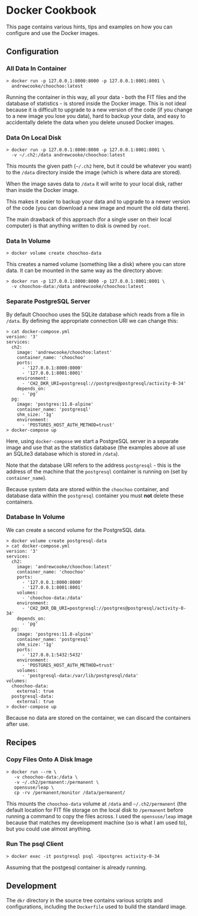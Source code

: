 
# Docker Cookbook

This page contains various hints, tips and examples on how you can
configure and use the Docker images.

## Configuration

### All Data In Container

    > docker run -p 127.0.0.1:8000:8000 -p 127.0.0.1:8001:8001 \
      andrewcooke/choochoo:latest

Running the container in this way, all your data - both the FIT files
and the database of statistics - is stored inside the Docker image.
This is not ideal because it is difficult to upgrade to a new version
of the code (if you change to a new image you lose you data), hard to
backup your data, and easy to accidentally delete the data when you
delete unused Docker images.

### Data On Local Disk

    > docker run -p 127.0.0.1:8000:8000 -p 127.0.0.1:8001:8001 \
      -v ~/.ch2:/data andrewcooke/choochoo:latest

This mounts the given path (`~/.ch2` here, but it could be whatever
you want) to the `/data` directory inside the image (which is where
data are stored).

When the image saves data to `/data` it will write to your local disk,
rather than inside the Docker image.

This makes it easier to backup your data and to upgrade to a newer
version of the code (you can download a new image and mount the old
data there).

The main drawback of this approach (for a single user on their local
computer) is that anything written to disk is owned by `root`.

### Data In Volume

    > docker volume create choochoo-data

This creates a named volume (something like a disk) where you can
store data.  It can be mounted in the same way as the directory above:

    > docker run -p 127.0.0.1:8000:8000 -p 127.0.0.1:8001:8001 \
      -v choochoo-data:/data andrewcooke/choochoo:latest

### Separate PostgreSQL Server

By default Choochoo uses the SQLite database which reads from a file
in `/data`.  By defining the appropriate connection URI we can change
this:

    > cat docker-compose.yml
    version: '3'
    services:
      ch2:
        image: 'andrewcooke/choochoo:latest'
        container_name: 'choochoo'
        ports:
          - '127.0.0.1:8000:8000'
          - '127.0.0.1:8001:8001'
        environment:
          - 'CH2_DKR_URI=postgresql://postgres@postgresql/activity-0-34'
        depends_on:
          - 'pg'
      pg:
        image: 'postgres:11.8-alpine'
        container_name: 'postgresql'
        shm_size: '1g'
        environment:
          - 'POSTGRES_HOST_AUTH_METHOD=trust'
    > docker-compose up

Here, using `docker-compose` we start a PostgreSQL server in a
separate image and use that as the statistics database (the examples
above all use an SQLite3 database which is stored in `/data`).

Note that the database URI refers to the address `postgresql` - this
is the address of the machine that the `postgresql` container is
running on (set by `container_name`).

Because system data are stored within the `choochoo` container, and
database data within the `postgresql` container you must **not**
delete these containers.

### Database In Volume

We can create a second volume for the PostgreSQL data.

    > docker volume create postgresql-data
    > cat docker-compose.yml
    version: '3'
    services:
      ch2:
        image: 'andrewcooke/choochoo:latest'
        container_name: 'choochoo'
        ports:
          - '127.0.0.1:8000:8000'
          - '127.0.0.1:8001:8001'
        volumes:
          - 'choochoo-data:/data'
        environment:
          - 'CH2_DKR_DB_URI=postgresql://postgres@postgresql/activity-0-34'
        depends_on:
          - 'pg'
      pg:
        image: 'postgres:11.8-alpine'
        container_name: 'postgresql'
        shm_size: '1g'
        ports:
          - '127.0.0.1:5432:5432'
        environment:
          - 'POSTGRES_HOST_AUTH_METHOD=trust'
        volumes:
          - 'postgresql-data:/var/lib/postgresql/data'
    volumes:
      choochoo-data:
        external: true
      postgresql-data:
        external: true
    > docker-compose up

Because no data are stored on the container, we can discard the
containers after use.

## Recipes

### Copy Files Onto A Disk Image

    > docker run --rm \
       -v choochoo-data:/data \
       -v ~/.ch2/permanent:/permanent \
       opensuse/leap \
       cp -rv /permanent/monitor /data/permanent/

This mounts the `choochoo-data` volume at `/data` and
`~/.ch2/permanent` (the default location for FIT file storage on the
local disk to `/permanent` before running a command to copy the files
across.  I used the `opensuse/leap` image because that matches my
development machine (so is what I am used to), but you could use
almost anything.

### Run The psql Client

    > docker exec -it postgresql psql -Upostgres activity-0-34

Assuming that the postgesql container is already running.

## Development

The `dkr` directory in the source tree contains various scripts and
configurations, including the `Dockerfile` used to build the standard
image.
